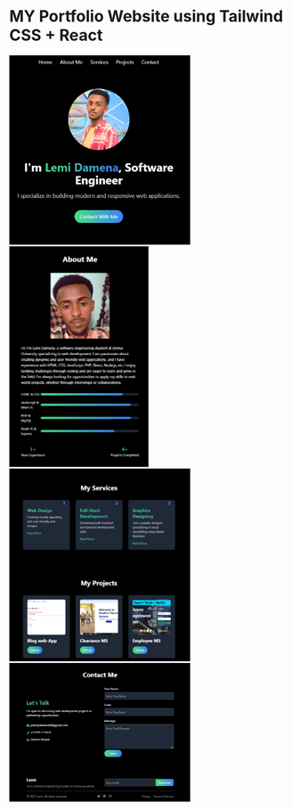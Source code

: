 # MY Portfolio Website using Tailwind CSS + React
<a href="https://github.com/JERMIDA/my-portfolio">  
  <img src="https://github.com/JERMIDA/my-portfolio/blob/main/home-page.png" alt="Image 1" width="325"/>  
</a>  
<a href="https://github.com/JERMIDA/my-portfolio">  
  <img src="https://github.com/JERMIDA/my-portfolio/blob/main/about-page.png" alt="Image 2" width="250"/>  
</a>  
<a href="https://github.com/JERMIDA/my-portfolio">  
  <img src="https://github.com/JERMIDA/my-portfolio/blob/main/servProj.png" alt="Image 3" width="325"/>  
</a>  
<a href="https://github.com/JERMIDA/my-portfolio">  
  <img src="https://github.com/JERMIDA/my-portfolio/blob/main/contact.png" alt="Image 4" width="325"/>  
</a>

